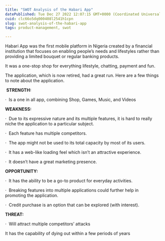 ```yaml
---
title: "SWOT Analysis of the Habari App"
datePublished: Tue Dec 27 2022 12:07:15 GMT+0000 (Coordinated Universal Time)
cuid: clc66o5dq000408l2541h1cpn
slug: swot-analysis-of-the-habari-app
tags: product-management, swot

---
```


Habari App was the first mobile platform in Nigeria created by a financial institution that focuses on enabling people’s needs and lifestyles rather than providing a limited bouquet or regular banking products.

It was a one-stop shop for everything lifestyle, chatting, payment and fun.

The application, which is now retired, had a great run. Here are a few things to note about the application.

 **STRENGTH:**

·  Is a one in all app, combining Shop, Games, Music, and Videos

**WEAKNESS:**

·  Due to its expressive nature and its multiple features, it is hard to really niche the application to a particular subject.

·  Each feature has multiple competitors.

·  The app might not be used to its total capacity by most of its users.

·  It has a web-like loading feel which isn’t an attractive experience.

·  It doesn’t have a great marketing presence.

**OPPORTUNITY:**

·  It has the ability to be a go-to product for everyday activities.

·  Breaking features into multiple applications could further help in promoting the application.

·  Credit purchase is an option that can be explored (with interest).

**THREAT:**

·  Will attract multiple competitors’ attacks

It has the capability of dying out within a few periods of years